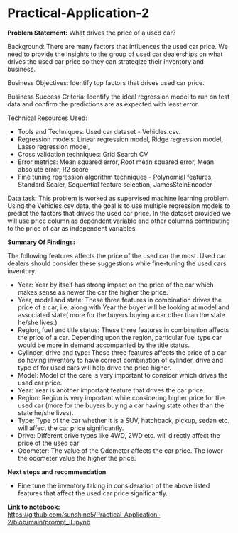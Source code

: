 # Practical-Application-2

**Problem Statement:** What drives the price of a used car?

Background: There are many factors that influences the used car price. We need to provide the insights to the group of used car dealerships on what drives the used car price so they can strategize their inventory and business.

Business Objectives: Identify top factors that drives used car price.

Business Success Criteria:
Identify the ideal regression model to run on test data and confirm the predictions are as expected with least error.

Technical Resources Used:
- Tools and Techniques: Used car dataset - Vehicles.csv.
- Regression models: Linear regression model, Ridge regression model, Lasso regression model,
- Cross validation techniques: Grid Search CV
- Error metrics: Mean squared error, Root mean squared error, Mean absolute error, R2 score
- Fine tuning regression algorithm techniques - Polynomial features, Standard Scaler, Sequential feature selection, JamesSteinEncoder  

Data task: This problem is worked as supervised machine learning problem. Using the Vehicles.csv data, the goal is to use multiple regression models to predict the factors that drives the used car price. In the dataset provided we will use price column as dependent variable and other columns contributing to the price of car as independent variables.

**Summary Of Findings:**

The following features affects the price of the used car the most. Used car dealers should consider these suggestions while fine-tuning the used cars inventory.
* Year: Year by itself has strong impact on the price of the car which makes sense as newer the car the higher the price.
* Year, model and state: These three features in combination drives the price of a car, i.e. along with Year the buyer will be looking at model and associated state( more for the buyers buying a car other than the state he/she lives.)
* Region, fuel and title status: These three features in combination affects the price of a car. Depending upon the region, particular fuel type car would be more in demand accompanied by the title status.
* Cylinder, drive and type: These three features affects the price of a car so having inventory to have correct combination of cylinder, drive and type of for used cars will help drive the price higher.
* Model: Model of the care is very important to consider which drives the used car price.
* Year: Year is another important feature that drives the car price.
* Region: Region is very important while considering higher price for the used car (more for the buyers buying a car having state other than the state he/she lives).
* Type: Type of the car whether it is a SUV, hatchback, pickup, sedan etc. will affect the car price significantly.
* Drive: Different drive types like 4WD, 2WD etc. will directly affect the price of the used car
* Odometer: The value of the Odometer affects the car price. The lower the odometer value the higher the price.

**Next steps and recommendation**
* Fine tune the inventory taking in consideration of the above listed features that affect the used car price significantly.
  
**Link to notebook:**  
https://github.com/sunshine5/Practical-Application-2/blob/main/prompt_II.ipynb
